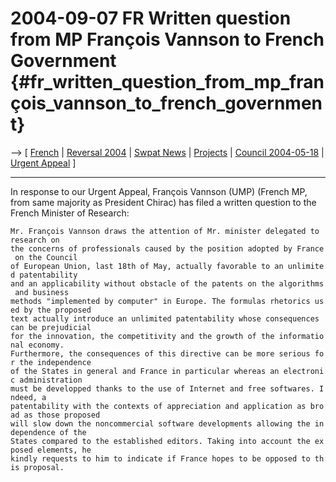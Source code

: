 # 2004-09-07 FR Written question from MP François Vannson to French Government {#fr_written_question_from_mp_françois_vannson_to_french_government}

\--\> \[ [ French](LeDeautQuestParl040629Fr "wikilink") \| [ Reversal
2004](ConsRevers04En "wikilink") \| [ Swpat
News](SwpatcninoEn "wikilink") \| [ Projects](FfiiprojEn "wikilink") \|
[ Council 2004-05-18](Cons040518En "wikilink") \| [ Urgent
Appeal](LtrCons0406En "wikilink") \]

------------------------------------------------------------------------

In response to our Urgent Appeal, François Vannson (UMP) (French MP,
from same majority as President Chirac) has filed a written question to
the French Minister of Research:

`Mr. François Vannson draws the attention of Mr. minister delegated to research on`\
`the concerns of professionals caused by the position adopted by France on the Council`\
`of European Union, last 18th of May, actually favorable to an unlimited patentability`\
`and an applicability without obstacle of the patents on the algorithms and business`\
`methods "implemented by computer" in Europe. The formulas rhetorics used by the proposed`\
`text actually introduce an unlimited patentability whose consequences can be prejudicial`\
`for the innovation, the competitivity and the growth of the informational economy.`\
`Furthermore, the consequences of this directive can be more serious for the independence`\
`of the States in general and France in particular whereas an electronic administration`\
`must be developped thanks to the use of Internet and free softwares. Indeed, a`\
`patentability with the contexts of appreciation and application as broad as those proposed`\
`will slow down the noncommercial software developments allowing the independence of the`\
`States compared to the established editors. Taking into account the exposed elements, he`\
`kindly requests to him to indicate if France hopes to be opposed to this proposal.`
